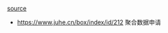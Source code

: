 [source](https://www.cnblogs.com/Jason1995/p/10890900.html)

- https://www.juhe.cn/box/index/id/212  聚合数据申请